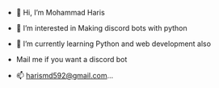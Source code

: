 - 👋 Hi, I’m Mohammad Haris
- 👀 I’m interested in Making discord bots with python
- 🌱 I’m currently learning Python and web development also
- Mail me if you want a discord bot

- 📫 harismd592@gmail.com...

